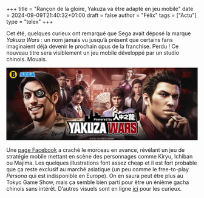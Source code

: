 +++
title = "Rançon de la gloire, Yakuza va être adapté en jeu mobile"
date = 2024-09-09T21:40:32+01:00
draft = false
author = "Félix"
tags = ["Actu"]
type = "telex"
+++ 

Cet été, quelques curieux ont remarqué que Sega avait déposé la marque *Yakuza Wars* : un nom jamais vu jusqu’à présent que certains fans imaginaient déjà devenir le prochain opus de la franchise. Perdu ! Ce nouveau titre sera visiblement un jeu mobile développé par un studio chinois. Mouais.

![Yakuza Wars](yakuza.jpg "Vous avez dit Mafia City ?")

Une [page Facebook](https://www.facebook.com/BBG.YakuzaWars.Asia) a craché le morceau en avance, révélant un jeu de stratégie mobile mettant en scène des personnages comme Kiryu, Ichiban ou Majima. Les quelques illustrations font assez cheap et il est fort probable que ça reste exclusif au marché asiatique (un peu comme le free-to-play *Persona* qui est indisponible en Europe). On en saura peut être plus au Tokyo Game Show, mais ça semble bien parti pour être un énième gacha chinois sans intérêt. D’autres visuels sont en ligne [ici](https://www.reddit.com/r/yakuzagames/comments/1fcizqw/images_from_yakuza_wars_ads_and_the_transcript_of/) pour les curieux.